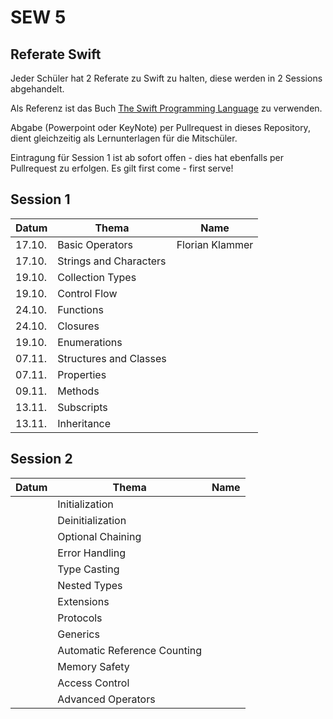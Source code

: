 # SEW 5

## Referate Swift
Jeder Schüler hat 2 Referate zu Swift zu halten, diese  werden in 2 Sessions abgehandelt.

Als Referenz ist das Buch [The Swift Programming Language](https://docs.swift.org/swift-book/) zu verwenden.

Abgabe (Powerpoint oder KeyNote) per Pullrequest in dieses Repository, dient gleichzeitig als Lernunterlagen für die Mitschüler.

Eintragung für Session 1 ist ab sofort offen - dies hat ebenfalls per Pullrequest zu erfolgen. Es gilt first come - first serve!


## Session 1

| Datum | Thema                       | Name                |
|-------|-----------------------------|---------------------|
| 17.10.| Basic Operators             |Florian Klammer      |
| 17.10.| Strings and Characters      |                     |
| 19.10.| Collection Types            |                     |
| 19.10.| Control Flow                |                     |
| 24.10.| Functions                   |                     |
| 24.10.| Closures                    |                     |
| 19.10.| Enumerations                |                     |
| 07.11.| Structures and Classes      |                     |
| 07.11.| Properties                  |                     |
| 09.11.| Methods                     |                     |
| 13.11.| Subscripts                  |                     |
| 13.11.| Inheritance                 |                     |


## Session 2

| Datum | Thema                       | Name                |
|-------|-----------------------------|---------------------|
|       | Initialization              |                     |
|       | Deinitialization            |                     |
|       | Optional Chaining           |                     |
|       | Error Handling              |                     |
|       | Type Casting                |                     |
|       | Nested Types                |                     |
|       | Extensions                  |                     |
|       | Protocols                   |                     |
|       | Generics                    |                     |
|       | Automatic Reference Counting|                     |
|       | Memory Safety               |                     |
|       | Access Control              |                     |
|       | Advanced Operators          |                     |
